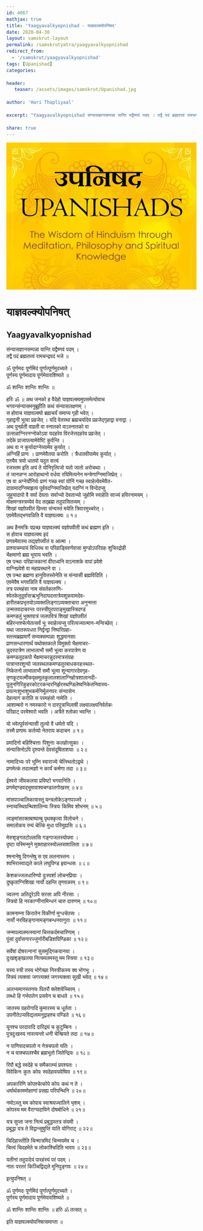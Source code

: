 ```yaml
---
id: 4067    
mathjax: true    
title: 'Yaagyavalkyopnishad - याज्ञवल्क्योपनिषत्'    
date: 2020-04-30    
layout: samskrut-layout 
permalink: /samskrutyatra/yaagyavalkyopnishad
redirect_from: 
  - '/samskrut/yaagyavalkyopnishad'
tags: [Upanishad]    
categories:    
    
header:    
   teaser: /assets/images/samskrut/Upanishad.jpg    
    
author: 'Hari Thapliyaal'    
    
excerpt: "Yaagyavalkyopnishad संन्यासज्ञानसम्पन्ना यान्ति यद्वैष्णवं पदम् । तद्वै पदं ब्रह्मतत्त्वं रामचन्द्रपदं भजे ॥ ॐ पूर्णमदः पूर्णमिदं पूर्णात्पूर्णमुदच्यते । पूर्णस्य पूर्णमादाय पूर्णमेवावशिष्यते ॥ ॐ शान्तिः शान्तिः शान्तिः ॥ हरिः ॐ ॥ अथ जनको ह वैदेहो याज्ञवल्क्यमुपसमेत्योवाच भगवन्संन्यासमनुब्रूहीति कथं संन्यासलक्षणम् । स"
    
share: true    
---
```

![](/assets/images/samskrut/Upanishad.jpg)    
    
# याज्ञवल्क्योपनिषत्    
## Yaagyavalkyopnishad    
    
संन्यासज्ञानसम्पन्ना यान्ति यद्वैष्णवं पदम् ।    
तद्वै पदं ब्रह्मतत्त्वं रामचन्द्रपदं भजे ॥    
    
ॐ पूर्णमदः पूर्णमिदं पूर्णात्पूर्णमुदच्यते ।    
पूर्णस्य पूर्णमादाय पूर्णमेवावशिष्यते ॥    
    
ॐ शान्तिः शान्तिः शान्तिः ॥    
    
हरिः ॐ ॥ अथ जनको ह वैदेहो याज्ञवल्क्यमुपसमेत्योवाच    
भगवन्संन्यासमनुब्रूहीति कथं संन्यासलक्षणम् ।    
स होवाच याज्ञवल्क्यो ब्रह्मचर्यं समाप्य गृही भवेत् ।    
गृहाद्वनी भूत्वा प्रव्रजेत् । यदि वेतरथा ब्रह्मचर्यादेव प्रव्रजेद्गृहाद्वा वनाद्वा ।    
अथ पुनर्व्रती वाव्रती वा स्नातको वाऽस्नातको वा    
उत्सन्नाग्निरनग्नोकोऽवा यदहरेव विरजेत्तदहरेव प्रव्रजेत् ।    
तदेके प्राजापत्यामेवेष्टिं कुर्वन्ति ।    
अथ वा न कुर्यादाग्नेय्यामेव कुर्यात् ।    
अग्निर्हि प्राणः । प्राणमेवैतया करोति । त्रैधातवीयामेव कुर्यात् ।    
एतयैव त्रयो धातवो यदुत सत्त्वं    
रजस्तम इति अयं ते योनिरृत्विजो यतो जातो अरोचथाः ।    
तं जानन्नग्न आरोहाथानो वर्धया रयिमित्यनेन मन्त्रेणाग्निमाजिघ्रेत् ।    
एष वा अग्नेर्योनिर्यः प्राणं गच्छ स्वां योनिं गच्छ स्वाहेत्येवमेवैत-    
दाग्रामादग्निमाहृत्य पूर्ववदग्निमाजिघ्रेत् यदग्निं न विन्देदप्सु    
जुहुयादापो वै सर्वा देवताः सर्वाभ्यो देवताभ्यो जुहोमि स्वाहेति साज्यं हविरनामयम् ।    
मोक्षमन्त्रस्त्रय्येवं वेद तद्ब्रह्म तदुपासितव्यम् ।    
शिखां यज्ञोपवीतं छित्त्वा संन्यस्तं मयेति त्रिवारमुच्चरेत् ।    
एवमेवैतद्भगवन्निति वै याज्ञवल्क्यः ॥ १॥    
    
अथ हैनमत्रिः पप्रच्छ याज्ञवल्क्यं यज्ञोपवीती कथं ब्राह्मण इति ।    
स होवाच याज्ञवल्क्य इदं    
प्रणवमेवास्य तद्यज्ञोपवीतं य आत्मा ।    
प्राश्याचम्यायं विधिरथ वा परिव्राड्विवर्णवासा मुण्डोऽपरिग्रहः शुचिरद्रोही    
भैक्षमाणो ब्रह्म भूयाय भवति ।    
एष पन्थाः परिव्राजकानां वीराध्वनि वाऽनाशके वापां प्रवेशे    
वाग्निप्रवेशे वा महाप्रस्थाने वा ।    
एष पन्था ब्रह्मणा हानुवित्तस्तेनेति स संन्यासी ब्रह्मविदिति ।    
एवमेवैष भगवन्निति वै याज्ञवल्क्य ।    
तत्र परमहंसा नाम संवर्तकारुणि-    
श्वेतकेतुदूर्वासऋभुनिदाघदत्तात्रेयशुकवामदेव-    
हारीतकप्रभृतयोऽव्यक्तलिङ्गाऽव्यक्ताचारा अनुन्मत्ता    
उन्मत्तवदाचरन्तः परस्त्रीपुरपराङ्मुखास्त्रिदण्डं    
कमण्डलुं भुक्तपात्रं जलपवित्रं शिखां यज्ञोपवीतं    
बहिरन्तश्चेत्येतत्सर्वं भूः स्वाहेत्यप्सु परित्यज्यात्मान-मन्विच्छेत् ।    
यथा जातरूपधरा निर्द्वन्द्वा निष्परिग्रहा-    
स्तत्त्वब्रह्ममार्गे सम्यक्सम्पन्नाः शुद्धमानसाः    
प्राणसन्धारणार्थं यथोक्तकाले विमुक्तो भैक्षमाचर-    
न्नुदरपात्रेण लाभालाभौ समौ भूत्वा करपात्रेण वा    
कमण्डलूदकपो भैक्षमाचरन्नुदरमात्रसंग्रहः    
पात्रान्तरशून्यो जलस्थलकमण्डलुरबाधकरहःस्थल-    
निकेतनो लाभालाभौ समौ भूत्वा शून्यागारदेवगृह-    
तृणकूटवल्मीकवृक्षमूलकुलालशालाग्निहोत्रशालानदी-    
पुलुनगिरिकुहरकोटरकन्दरनिर्झरस्थण्डिलेष्वनिकेतनिवास्य-    
प्रयत्नःशुभाशुभकर्मनिर्मूलनपरः संन्यासेन    
देहत्यागं करोति स परमहंसो नामेति ।    
आशाम्बरो न नमस्कारो न दारपुत्राभिलाषी लक्ष्यालक्ष्यनिर्वर्तकः    
परिव्राट् परमेश्वरो भवति । अत्रैते श्लोका भवन्ति ।    
    
यो भवेत्पूर्वसंन्यासी तुल्यो वै धर्मतो यदि ।    
तस्मै प्रणामः कर्तव्यो नेतराय कदाचन ॥ १॥    
    
प्रमादिनो बहिश्चित्ताः पिशुनाः कलहोत्सुकाः ।    
संन्यासिनोऽपि दृश्यन्ते देवसंदूषिताशयाः ॥ २॥    
    
नामादिभ्यः परे भूम्नि स्वाराज्ये चेत्स्थितोऽद्वथे ।    
प्रणमेत्कं तदात्मज्ञो न कार्यं कर्मणा तदा ॥ ३॥    
    
ईश्वरो जीवकलया प्रविष्टो भगवानिति ।    
प्रणमेद्दण्डवद्भूमावाश्वचण्डालगोखरम् ॥ ४॥    
    
मांसपाञ्चालिकायास्तु यन्त्रलोकेऽङ्गपञ्जरे ।    
स्नाय्वस्थिग्रन्थिशालिन्यः स्त्रियः किमिव शोभनम् ॥ ५॥    
    
त्वङ्मांसरक्तबाष्पाम्बु पृथक्कृत्वा विलोचने ।    
समालोकय रम्यं चेत्किं मुधा परिमुह्यसि ॥ ६॥    
    
मेरुश‍ृङ्गतटोल्लासि गङ्गाजलस्योपमा ।    
दृष्टा यस्मिन्मुने मुक्ताहारस्योल्लसशालिता ॥ ७॥    
    
श्मनानेषु दिगन्तेषु स एव ललनास्तनः ।    
श्वभिरास्वाद्यते काले लघुपिण्ड इवान्धसः ॥ ८॥    
    
केशकज्जलधारिण्यो दुःस्पर्शा लोचनप्रियाः ।    
दुष्कृताग्निशिखा नार्यो दहन्ति तृणवन्नरम् ॥ ९॥    
    
ज्वलना अतिदूरेऽपि सरसा अपि नीरसाः ।    
स्त्रियो हि नरकाग्नीनामिन्धनं चारु दारुणम् ॥ १०॥    
    
कामनाम्ना किरातेन विकीर्णा मुग्धचेतसः ।    
नार्यो नरविहङ्गानामङ्गबन्धनवागुराः ॥ ११॥    
    
जन्मपल्वलमत्स्यानां चित्तकर्दमचारिणाम् ।    
पुंसां दुर्वासनारज्जुर्नारीबडिशपिण्डिका ॥ १२॥    
    
सर्वेषां दोषरत्नानां सुसमुद्गिकयानया ।    
दुःखश‍ृङ्खलया नित्यमलमस्तु मम स्त्रिया ॥ १३॥    
    
यस्य स्त्री तस्य भोगेच्छा निस्त्रीकस्य क्व भोगभूः ।    
स्त्रियं त्यक्त्वा जगत्त्यक्तं जगत्त्यक्त्वा सुखी भवेत् ॥ १४॥    
    
अलभ्यमानस्तनयः पितरौ क्लेशयेच्चिरम् ।    
लब्धो हि गर्भपातेन प्रसवेन च बाधते ॥ १५॥    
    
जातस्य ग्रहरोगादि कुमारस्य च धूर्तता ।    
उपनीतेऽप्यविद्यत्वमनुद्वाहश्च पण्डिते ॥ १६॥    
    
यूनश्च परदारादि दारिद्र्यं च कुटुम्बिनः ।    
पुत्रदुःखस्य नास्त्यन्तो धनी चेन्म्रियते तदा ॥ १७॥    
    
न पाणिपादचपलो न नेत्रचपलो यतिः ।    
न च वाक्चपलश्चैव ब्रह्मभूतो जितेन्द्रियः ॥ १८॥    
    
रिपौ बद्धे स्वदेहे च समैकात्म्यं प्रपश्यतः ।    
विवेकिनः कुतः कोपः स्वदेहावयवेष्विव ॥ १९॥    
    
अपकारिणि कोपश्चेत्कोपे कोपः कथं न ते ।    
धर्मार्थकाममोक्षाणां प्रसह्य परिपन्थिनि ॥ २०॥    
    
नमोऽस्तु मम कोपाय स्वाश्रयज्वालिने भृशम् ।    
कोपस्य मम वैराग्यदायिने दोषबोधिने ॥ २१॥    
    
यत्र सुप्ता जना नित्यं प्रबुद्धस्तत्र संयमी ।    
प्रबुद्धा यत्र ते विद्वान्सुषुप्तिं याति योगिराट् ॥ २२॥    
    
चिदिहास्तीति चिन्मात्रमिदं चिन्मयमेव च ।    
चित्त्वं चिदहमेते च लोकाश्चिदिति भावय ॥ २३॥    
    
यतीनां तदुपादेयं पारहंस्यं परं पदम् ।    
नातः परतरं किञ्चिद्विद्यते मुनिपुङ्गवः ॥ २४॥    
    
इत्युपनिषत् ॥    
    
ॐ पूर्णमदः पूर्णमिदं पूर्णात्पूर्णमुदच्यते ।    
पूर्णस्य पूर्णमादाय पूर्णमेवावशिष्यते ॥    
    
ॐ शान्तिः शान्तिः शान्तिः ॥ हरिः ॐ तत्सत् ॥    
    
इति याज्ञवल्क्योपनिषत्समाप्ता ॥    
    
